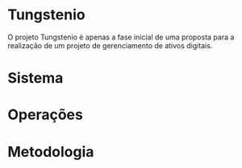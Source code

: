 # Tungstenio
O projeto Tungstenio é apenas a fase inicial de uma proposta para a realização de um projeto de gerenciamento de ativos digitais.
# Sistema
# Operações
# Metodologia
